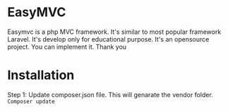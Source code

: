 # EasyMVC
Easymvc is a php MVC framework. It's similar to most popular framework Laravel. It's develop only for educational purpose. It's an opensource project. You can implement it. Thank you

# Installation
Step 1:
Update composer.json file. This will genarate the vendor folder. 
<code>Composer update</code>
